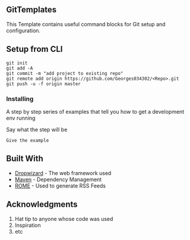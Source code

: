 ## GitTemplates

This Template contains useful command blocks for Git setup and configuration.
  
## <Repo> Setup from CLI

```
git init
git add -A
git commit -m "add project to existing repo"
git remote add origin https://github.com/Georges034302/<Repo>.git
git push -u -f origin master
```

### Installing

A step by step series of examples that tell you how to get a development env running

Say what the step will be

```
Give the example
```

## Built With

* [Dropwizard](http://www.dropwizard.io/1.0.2/docs/) - The web framework used
* [Maven](https://maven.apache.org/) - Dependency Management
* [ROME](https://rometools.github.io/rome/) - Used to generate RSS Feeds

## Acknowledgments

1. Hat tip to anyone whose code was used
2. Inspiration
3. etc

